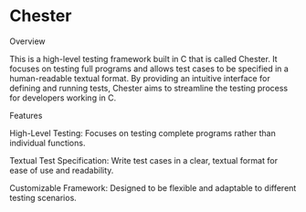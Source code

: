 # Chester
Overview

This is a high-level testing framework built in C that is called Chester. It focuses on testing full programs and allows test cases to be specified in a human-readable textual format. By providing an intuitive interface for defining and running tests, Chester aims to streamline the testing process for developers working in C.

Features

High-Level Testing: Focuses on testing complete programs rather than individual functions.

Textual Test Specification: Write test cases in a clear, textual format for ease of use and readability.

Customizable Framework: Designed to be flexible and adaptable to different testing scenarios.
